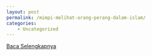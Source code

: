 ```yaml
---
layout: post
permalink: /mimpi-melihat-orang-perang-dalam-islam/
categories:
    - Uncategorized
---
```


[Baca Selengkapnya](/01)